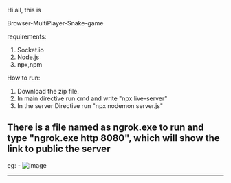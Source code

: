 Hi all, this is

Browser-MultiPlayer-Snake-game

requirements:

1. Socket.io
2. Node.js
3. npx,npm


How to run:

1. Download the zip file.
2. In main directive run cmd and write "npx live-server"
3. In the server Directive run "npx nodemon server.js"

There is a file named as ngrok.exe to run and type "ngrok.exe http 8080", which will show the link to public the server
------------------------------------------
eg: -
![image](https://user-images.githubusercontent.com/41908711/160242424-70379aad-68c2-447b-89a7-4975731df160.png)
**********************************************
